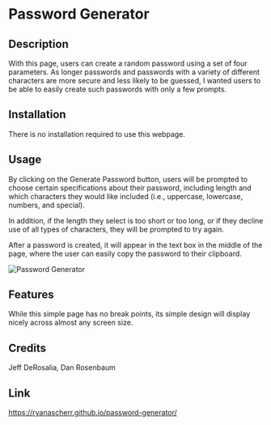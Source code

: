 # Password Generator

## Description

With this page, users can create a random password using a set of four parameters. As longer passwords and passwords with a variety of different characters are more secure and less likely to be guessed, I wanted users to be able to easily create such passwords with only a few prompts.

## Installation

There is no installation required to use this webpage.

## Usage

By clicking on the Generate Password button, users will be prompted to choose certain specifications about their password, including length and which characters they would like included (i.e., uppercase, lowercase, numbers, and special).

In addition, if the length they select is too short or too long, or if they decline use of all types of characters, they will be prompted to try again.

After a password is created, it will appear in the text box in the middle of the page, where the user can easily copy the password to their clipboard.

![Password Generator](assets/img/password-generator-pic.jpg)

## Features

While this simple page has no break points, its simple design will display nicely across almost any screen size.

## Credits

Jeff DeRosalia, Dan Rosenbaum

## Link

https://ryanascherr.github.io/password-generator/
